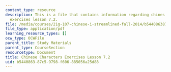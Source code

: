 ```yaml
---
content_type: resource
description: This is a file that contains information regarding chines characters
  exercises lesson 7.2.
file: /media/courses/21g-107-chinese-i-streamlined-fall-2014/b544086387c59798f606885056a25d88_MIT21G_107F14_L7_st2_7.2.pdf
file_type: application/pdf
learning_resource_types: []
ocw_type: OCWFile
parent_title: Study Materials
parent_type: CourseSection
resourcetype: Document
title: Chinese Characters Exercises Lesson 7.2
uid: b5440863-87c5-9798-f606-885056a25d88
---
```

